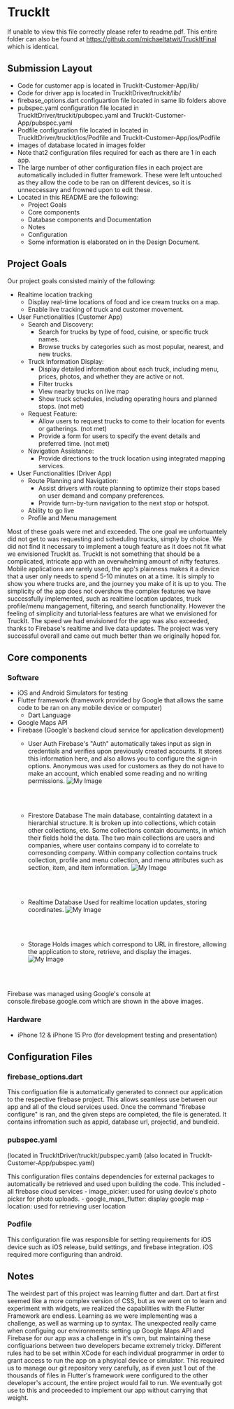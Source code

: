 # TruckIt
If unable to view this file correctly please refer to readme.pdf. 
This entire folder can also be found at https://github.com/michaeltatwit/TruckItFinal which is identical.
## Submission Layout
- Code for customer app is located in TruckIt-Customer-App/lib/
- Code for driver app is located in TruckItDriver/truckit/lib/
- firebase_options.dart configuartion file located in same lib folders above
- pubspec.yaml configuration file located in TruckItDriver/truckit/pubspec.yaml and TruckIt-Customer-App/pubspec.yaml
- Podfile configuration file located in located in TruckItDriver/truckit/ios/Podfile and TruckIt-Customer-App/ios/Podfile
- images of database located in images folder
- Note that2 configuration files required for each as there are 1 in each app.
- The large number of other configuration files in each project are automatically included in flutter framework. These were left untouched as they allow the code to be ran on different devices, so it is unneccessary and frowned upon to edit these.
- Located in this README are the following:
    - Project Goals
    - Core components
    - Database components and Documentation
    - Notes 
    - Configuration
    - Some information is elaborated on in the Design Document.


## Project Goals
Our project goals consisted mainly of the following:
- Realtime location tracking
    - Display real-time locations of food and ice cream trucks on a map.
    - Enable live tracking of truck and customer movement.
- User Functionalities (Customer App)
    - Search and Discovery:
        - Search for trucks by type of food, cuisine, or specific truck names.
        - Browse trucks by categories such as most popular, nearest, and new trucks.
    - Truck Information Display:
        - Display detailed information about each truck, including menu, prices, photos, and whether they are active or not.
        - Filter trucks
        - View nearby trucks on live map
        -  Show truck schedules, including operating hours and planned stops. (not met)
    - Request Feature:
        - Allow users to request trucks to come to their location for events or gatherings. (not met)
        - Provide a form for users to specify the event details and preferred time. (not met)
    - Navigation Assistance:
        - Provide directions to the truck location using integrated mapping services.
- User Functionalities (Driver App)
    - Route Planning and Navigation:
        - Assist drivers with route planning to optimize their stops based on user demand and company preferences.
        - Provide turn-by-turn navigation to the next stop or hotspot.
    - Ability to go live
    - Profile and Menu management

Most of these goals were met and exceeded. The one goal we unfortuantely did not get to was requesting and scheduling trucks, simply by choice. We did not find it necessary to implement a tough feature as it does not fit what we envisioned TruckIt as. TruckIt is not something that should be a complicated, intricate app with an overwhelming amount of nifty features. Mobile applications are rarely used, the app's plainness makes it a device that a user only needs to spend 5-10 minutes on at a time. It is simply to show you where trucks are, and the journey you make of it is up to you. The simplicity of the app does not overshow the complex features we have successfully implemented, such as realtime location updates, truck profile/menu mangagement, filtering, and search functionality. However the feeling of simplicity and tutorial-less features are what we envisioned for TruckIt. The speed we had envisioned for the app was also exceeded, thanks to Firebase's realtime and live data updates. The project was very successful overall and came out much better than we originally hoped for.

## Core components
### Software
- iOS and Android Simulators for testing
- Flutter framework (framework provided by Google that allows the same code to be ran on any mobile device or computer)
    - Dart Language
- Google Maps API
- Firebase (Google's backend cloud service for application development)
    - User Auth
        Firebase's "Auth" automatically takes input as sign in credentials and verifies upon previously created accounts. It stores this information here, and also allows you to configure the sign-in options. Anonymous was used for customers as they do not have to make an account, which enabled some reading and no writing permissions.
        ![My Image](images/UserAuth.png)

        <br><br>

    - Firestore Database
        The main database, containting datatext in a hierarchial structure. It is broken up into collections, which cotain other collections, etc. Some collections contain documents, in which their fields hold the data. The two main collections are users and companies, where user contains company id to correlate to corresonding company. Within company collection contains truck collection, profile and menu collection, and menu attributes such as section, item, and item information.
        ![My Image](images/Firestore.png)

        <br><br>
    - Realtime Database
        Used for realtime location updates, storing coordinates.
        ![My Image](images/RealtimeData.png)

        <br><br>
    - Storage
        Holds images which correspond to URL in firestore, allowing the application to store, retrieve, and display the images.
        ![My Image](images/ImageStorage.png)

        <br><br>

Firebase was managed using Google's console at console.firebase.google.com which are shown in the above images.

### Hardware
- iPhone 12 & iPhone 15 Pro (for development testing and presentation)

## Configuration Files
### firebase_options.dart
This configuation file is automatically generated to connect our application to the respective firebase project. This allows seamless use between our app and all of the cloud services used. Once the command "firebase configure" is ran, and the given steps are completed, the file is generated. It contains infromation such as appid, database url, projectid, and bundleid.
### pubspec.yaml 
(located in TruckItDriver/truckit/pubspec.yaml)
(also located in TruckIt-Customer-App/pubspec.yaml)

This configuration files contains dependencies for external packages to automatically be retrieved and used upon building the code. This included
    - all firebase cloud services
    - image_picker: used for using device's photo picker for photo uploads.
    - google_maps_flutter: display google map
    - location: used for retrieving user location

### Podfile
This configuration file was responsible for setting requirements for iOS device such as iOS release, build settings, and firebase integration. iOS required more configuring than android.

## Notes
The weirdest part of this project was learning flutter and dart. Dart at first seemed like a more complex version of CSS, but as we went on to learn and experiment with widgets, we realized the capabilities with the Flutter Framework are endless. Learning as we were implementing was a challenge, as well as warming up to syntax. The unexpected really came when configuing our environments: setting up Google Maps API and Firebase for our app was a challenge in it's own, but maintaining these configuarions between two developers became extremely tricky. Different rules had to be set within XCode for each individual programmer in order to grant access to run the app on a phsyical device or simulator. This required us to manage our git repository very carefully, as if even just 1 out of the thousands of files in Flutter's framework were configured to the other developer's account, the entire project would fail to run. We eventually got use to this and proceeded to implement our app without carrying that weight.

   